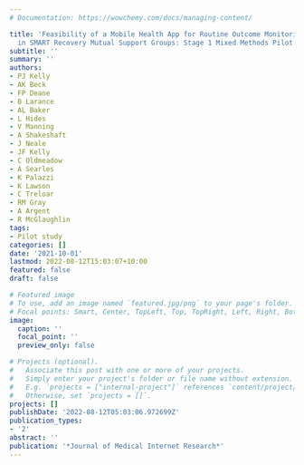 ```yaml
---
# Documentation: https://wowchemy.com/docs/managing-content/

title: 'Feasibility of a Mobile Health App for Routine Outcome Monitoring and Feedback
  in SMART Recovery Mutual Support Groups: Stage 1 Mixed Methods Pilot Study'
subtitle: ''
summary: ''
authors:
- PJ Kelly
- AK Beck
- FP Deane
- B Larance
- AL Baker
- L Hides
- V Manning
- A Shakeshaft
- J Neale
- JF Kelly
- C Oldmeadow
- A Searles
- K Palazzi
- K Lawson
- C Treloar
- RM Gray
- A Argent
- R McGlaughlin
tags:
- Pilot study
categories: []
date: '2021-10-01'
lastmod: 2022-08-12T15:03:07+10:00
featured: false
draft: false

# Featured image
# To use, add an image named `featured.jpg/png` to your page's folder.
# Focal points: Smart, Center, TopLeft, Top, TopRight, Left, Right, BottomLeft, Bottom, BottomRight.
image:
  caption: ''
  focal_point: ''
  preview_only: false

# Projects (optional).
#   Associate this post with one or more of your projects.
#   Simply enter your project's folder or file name without extension.
#   E.g. `projects = ["internal-project"]` references `content/project/deep-learning/index.md`.
#   Otherwise, set `projects = []`.
projects: []
publishDate: '2022-08-12T05:03:06.972699Z'
publication_types:
- '2'
abstract: ''
publication: '*Journal of Medical Internet Research*'
---
```

